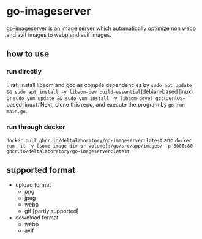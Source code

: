 # go-imageserver
go-imageserver is an image server which automatically optimize non webp and avif images to webp and avif images.

## how to use
### run directly
First, install libaom and gcc as compile dependencies by `sudo apt update && sudo apt install -y libaom-dev build-essential`(debian-based linux) or `sudo yum update && sudo yum install -y libaom-devel gcc`(centos-based linux)\.
Next, clone this repo, and execute the program by `go run main.go`.
### run through docker
`docker pull ghcr.io/deltalaboratory/go-imageserver:latest` and `docker run -it -v [some image dir or volume]:/go/src/app/images/ -p 8000:80 ghcr.io/deltalaboratory/go-imageserver:latest`

## supported format
- upload format
  - png
  - jpeg
  - webp
  - gif [partly supported]
- download format
  - webp
  - avif